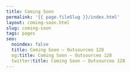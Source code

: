```yaml
---
title: Coming Soon
permalink: '{{ page.fileSlug }}/index.html'
layout: coming-soon.html
slug: coming-soon
tags: pages
seo:
  noindex: false
  title: Coming Soon — Outsourceo 128
  og:title: Coming Soon — Outsourceo 128
  twitter:title: Coming Soon — Outsourceo 128
---
```



